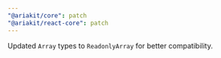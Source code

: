 ```yaml
---
"@ariakit/core": patch
"@ariakit/react-core": patch
---
```


Updated `Array` types to `ReadonlyArray` for better compatibility.
